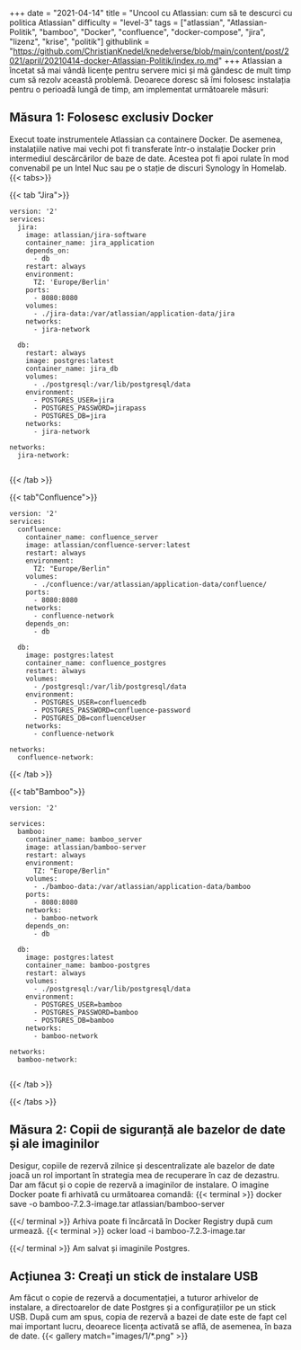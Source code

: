 +++
date = "2021-04-14"
title = "Uncool cu Atlassian: cum să te descurci cu politica Atlassian"
difficulty = "level-3"
tags = ["atlassian", "Atlassian-Politik", "bamboo", "Docker", "confluence", "docker-compose", "jira", "lizenz", "krise", "politik"]
githublink = "https://github.com/ChristianKnedel/knedelverse/blob/main/content/post/2021/april/20210414-docker-Atlassian-Politik/index.ro.md"
+++
Atlassian a încetat să mai vândă licențe pentru servere mici și mă gândesc de mult timp cum să rezolv această problemă. Deoarece doresc să îmi folosesc instalația pentru o perioadă lungă de timp, am implementat următoarele măsuri:
## Măsura 1: Folosesc exclusiv Docker
Execut toate instrumentele Atlassian ca containere Docker. De asemenea, instalațiile native mai vechi pot fi transferate într-o instalație Docker prin intermediul descărcărilor de baze de date. Acestea pot fi apoi rulate în mod convenabil pe un Intel Nuc sau pe o stație de discuri Synology în Homelab.
{{< tabs>}}


{{< tab "Jira">}}


```
version: '2'
services:
  jira:
    image: atlassian/jira-software
    container_name: jira_application
    depends_on:
      - db
    restart: always
    environment:
      TZ: 'Europe/Berlin'
    ports:
      - 8080:8080
    volumes:
      - ./jira-data:/var/atlassian/application-data/jira
    networks:
      - jira-network
      
  db:
    restart: always
    image: postgres:latest
    container_name: jira_db
    volumes:
      - ./postgresql:/var/lib/postgresql/data
    environment:
      - POSTGRES_USER=jira
      - POSTGRES_PASSWORD=jirapass
      - POSTGRES_DB=jira
    networks:
      - jira-network

networks:
  jira-network:


```

{{< /tab >}}


{{< tab"Confluence">}}


```
version: '2'
services:
  confluence:
    container_name: confluence_server
    image: atlassian/confluence-server:latest
    restart: always
    environment:
      TZ: "Europe/Berlin"
    volumes:
      - ./confluence:/var/atlassian/application-data/confluence/
    ports:
      - 8080:8080
    networks:
      - confluence-network
    depends_on:
      - db

  db:
    image: postgres:latest
    container_name: confluence_postgres
    restart: always
    volumes:
      - /postgresql:/var/lib/postgresql/data
    environment:
      - POSTGRES_USER=confluencedb
      - POSTGRES_PASSWORD=confluence-password
      - POSTGRES_DB=confluenceUser
    networks:
      - confluence-network

networks:
  confluence-network:

```

{{< /tab >}}


{{< tab"Bamboo">}}


```
version: '2'

services:
  bamboo:
    container_name: bamboo_server
    image: atlassian/bamboo-server
    restart: always
    environment:
      TZ: "Europe/Berlin"
    volumes:
      - ./bamboo-data:/var/atlassian/application-data/bamboo
    ports:
      - 8080:8080
    networks:
      - bamboo-network
    depends_on:
      - db

  db:
    image: postgres:latest
    container_name: bamboo-postgres
    restart: always
    volumes:
      - ./postgresql:/var/lib/postgresql/data
    environment:
      - POSTGRES_USER=bamboo
      - POSTGRES_PASSWORD=bamboo
      - POSTGRES_DB=bamboo
    networks:
      - bamboo-network

networks:
  bamboo-network:


```

{{< /tab >}}


{{< /tabs >}}


## Măsura 2: Copii de siguranță ale bazelor de date și ale imaginilor
Desigur, copiile de rezervă zilnice și descentralizate ale bazelor de date joacă un rol important în strategia mea de recuperare în caz de dezastru. Dar am făcut și o copie de rezervă a imaginilor de instalare. O imagine Docker poate fi arhivată cu următoarea comandă:
{{< terminal >}}
docker save -o bamboo-7.2.3-image.tar atlassian/bamboo-server

{{</ terminal >}}
Arhiva poate fi încărcată în Docker Registry după cum urmează.
{{< terminal >}}
ocker load -i bamboo-7.2.3-image.tar

{{</ terminal >}}
Am salvat și imaginile Postgres.
## Acțiunea 3: Creați un stick de instalare USB
Am făcut o copie de rezervă a documentației, a tuturor arhivelor de instalare, a directoarelor de date Postgres și a configurațiilor pe un stick USB. După cum am spus, copia de rezervă a bazei de date este de fapt cel mai important lucru, deoarece licența activată se află, de asemenea, în baza de date.
{{< gallery match="images/1/*.png" >}}
